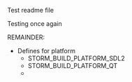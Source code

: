  Test readme file

Testing once again

REMAINDER:

 - Defines for platform
   - STORM_BUILD_PLATFORM_SDL2
   - STORM_BUILD_PLATFORM_QT
   - ​